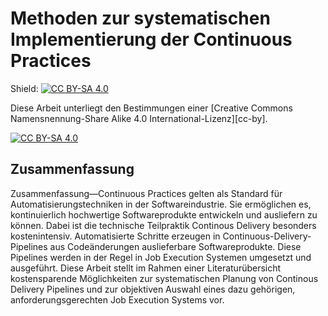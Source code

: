 # Methoden zur systematischen Implementierung der Continuous Practices

Shield: [![CC BY-SA 4.0][cc-by-sa-shield]][cc-by-sa]

Diese Arbeit unterliegt den Bestimmungen einer
[Creative Commons Namensnennung-Share Alike 4.0 International-Lizenz][cc-by].

[![CC BY-SA 4.0][cc-by-sa-image]][cc-by-sa]

[cc-by-sa]: http://creativecommons.org/licenses/by-sa/4.0/deed.de
[cc-by-sa-image]: https://licensebuttons.net/l/by-sa/4.0/88x31.png
[cc-by-sa-shield]: https://img.shields.io/badge/License-CC%20BY--SA%204.0-lightgrey.svg

## Zusammenfassung
Zusammenfassung—Continuous Practices gelten als Standard für Automatisierungstechniken in der Softwareindustrie. Sie ermöglichen es, kontinuierlich hochwertige Softwareprodukte entwickeln und ausliefern zu können. Dabei ist die technische Teilpraktik Continous Delivery besonders kostenintensiv. Automatisierte Schritte erzeugen in Continuous-Delivery-Pipelines aus Codeänderungen auslieferbare Softwareprodukte. Diese Pipelines werden in der Regel in Job Execution Systemen umgesetzt und ausgeführt. Diese Arbeit stellt im Rahmen einer Literaturübersicht kostensparende Möglichkeiten zur systematischen Planung von Continous Delivery Pipelines und zur objektiven Auswahl eines dazu gehörigen, anforderungsgerechten Job Execution Systems vor. 
